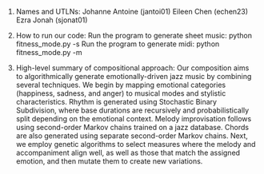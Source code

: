 1. Names and UTLNs:
Johanne Antoine (jantoi01)
Eileen Chen (echen23)
Ezra Jonah (sjonat01)

2. How to run our code:
Run the program to generate sheet music: python fitness_mode.py -s 
Run the program to generate midi: python fitness_mode.py -m 

3. High-level summary of compositional approach:
Our composition aims to algorithmically generate emotionally-driven jazz music
by combining several techniques. We begin by mapping emotional categories 
(happiness, sadness, and anger) to musical modes and stylistic characteristics. 
Rhythm is generated using Stochastic Binary Subdivision, where base durations 
are recursively and probabilistically split depending on the emotional context. 
Melody improvisation follows using second-order Markov chains trained on a jazz 
database. Chords are also generated using separate second-order Markov chains. 
Next, we employ genetic algorithms to select measures where the melody and 
accompaniment align well, as well as those that match the assigned emotion, 
and then mutate them to create new variations.
